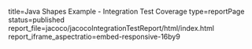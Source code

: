 title=Java Shapes Example - Integration Test Coverage
type=reportPage
status=published
report_file=jacoco/jacocoIntegrationTestReport/html/index.html
report_iframe_aspectratio=embed-responsive-16by9
~~~~~~


